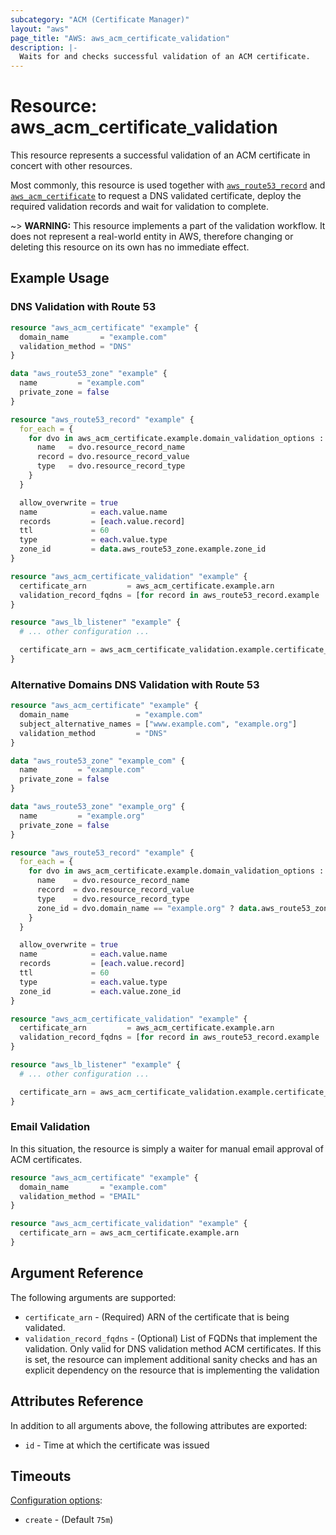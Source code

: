 ```yaml
---
subcategory: "ACM (Certificate Manager)"
layout: "aws"
page_title: "AWS: aws_acm_certificate_validation"
description: |-
  Waits for and checks successful validation of an ACM certificate.
---
```


# Resource: aws_acm_certificate_validation

This resource represents a successful validation of an ACM certificate in concert
with other resources.

Most commonly, this resource is used together with [`aws_route53_record`](route53_record.html) and
[`aws_acm_certificate`](acm_certificate.html) to request a DNS validated certificate,
deploy the required validation records and wait for validation to complete.

~> **WARNING:** This resource implements a part of the validation workflow. It does not represent a real-world entity in AWS, therefore changing or deleting this resource on its own has no immediate effect.

## Example Usage

### DNS Validation with Route 53

```terraform
resource "aws_acm_certificate" "example" {
  domain_name       = "example.com"
  validation_method = "DNS"
}

data "aws_route53_zone" "example" {
  name         = "example.com"
  private_zone = false
}

resource "aws_route53_record" "example" {
  for_each = {
    for dvo in aws_acm_certificate.example.domain_validation_options : dvo.domain_name => {
      name   = dvo.resource_record_name
      record = dvo.resource_record_value
      type   = dvo.resource_record_type
    }
  }

  allow_overwrite = true
  name            = each.value.name
  records         = [each.value.record]
  ttl             = 60
  type            = each.value.type
  zone_id         = data.aws_route53_zone.example.zone_id
}

resource "aws_acm_certificate_validation" "example" {
  certificate_arn         = aws_acm_certificate.example.arn
  validation_record_fqdns = [for record in aws_route53_record.example : record.fqdn]
}

resource "aws_lb_listener" "example" {
  # ... other configuration ...

  certificate_arn = aws_acm_certificate_validation.example.certificate_arn
}
```

### Alternative Domains DNS Validation with Route 53

```terraform
resource "aws_acm_certificate" "example" {
  domain_name               = "example.com"
  subject_alternative_names = ["www.example.com", "example.org"]
  validation_method         = "DNS"
}

data "aws_route53_zone" "example_com" {
  name         = "example.com"
  private_zone = false
}

data "aws_route53_zone" "example_org" {
  name         = "example.org"
  private_zone = false
}

resource "aws_route53_record" "example" {
  for_each = {
    for dvo in aws_acm_certificate.example.domain_validation_options : dvo.domain_name => {
      name    = dvo.resource_record_name
      record  = dvo.resource_record_value
      type    = dvo.resource_record_type
      zone_id = dvo.domain_name == "example.org" ? data.aws_route53_zone.example_org.zone_id : data.aws_route53_zone.example_com.zone_id
    }
  }

  allow_overwrite = true
  name            = each.value.name
  records         = [each.value.record]
  ttl             = 60
  type            = each.value.type
  zone_id         = each.value.zone_id
}

resource "aws_acm_certificate_validation" "example" {
  certificate_arn         = aws_acm_certificate.example.arn
  validation_record_fqdns = [for record in aws_route53_record.example : record.fqdn]
}

resource "aws_lb_listener" "example" {
  # ... other configuration ...

  certificate_arn = aws_acm_certificate_validation.example.certificate_arn
}
```

### Email Validation

In this situation, the resource is simply a waiter for manual email approval of ACM certificates.

```terraform
resource "aws_acm_certificate" "example" {
  domain_name       = "example.com"
  validation_method = "EMAIL"
}

resource "aws_acm_certificate_validation" "example" {
  certificate_arn = aws_acm_certificate.example.arn
}
```

## Argument Reference

The following arguments are supported:

* `certificate_arn` - (Required) ARN of the certificate that is being validated.
* `validation_record_fqdns` - (Optional) List of FQDNs that implement the validation. Only valid for DNS validation method ACM certificates. If this is set, the resource can implement additional sanity checks and has an explicit dependency on the resource that is implementing the validation

## Attributes Reference

In addition to all arguments above, the following attributes are exported:

* `id` - Time at which the certificate was issued

## Timeouts

[Configuration options](https://developer.hashicorp.com/terraform/language/resources/syntax#operation-timeouts):

- `create` - (Default `75m`)
